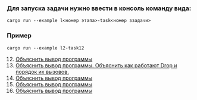 ### Для запуска задачи нужно ввести в консоль команду вида:
```shell
cargo run --example l<номер этапа>-task<номер ззадачи>
```

### Пример
```shell
cargo run --example l2-task12
```

12. [Объяснить вывод программы](src/task12.rs)
13. [Объяснить вывод программы. Объяснить как работают Drop и порядок их вызовов.](src/task13.rs)
14. [Объяснить вывод программы](src/task14.rs)
15. [Объяснить вывод программы](src/task15.rs)
15. [Объяснить вывод программы](src/task16.rs)